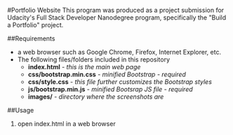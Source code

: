 #Portfolio Website
This program was produced as a project submission for Udacity's Full Stack Developer Nanodegree program, specifically
the "Build a Portfolio" project.

##Requirements
- a web browser such as Google Chrome, Firefox, Internet Explorer, etc.
- The following files/folders included in this repository 
  - **index.html** - *this is the main web page*
  - **css/bootstrap.min.css** - *minified Bootstrap - required*
  - **css/style.css** - *this file further customizes the Bootstrap styles*
  - **js/bootstrap.min.js** - *minified Bootsrap JS file - required*
  - **images/** - *directory where the screenshots are*

##Usage
1.  open index.html in a web browser
